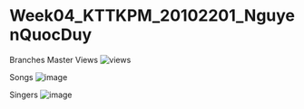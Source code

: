 # Week04_KTTKPM_20102201_NguyenQuocDuy
Branches Master
Views
![views](https://github.com/Pandeee12/Week04_KTTKPM_20102201_NguyenQuocDuy/assets/144768405/13670294-116b-46af-b650-9d78aa9af9d3)

Songs
![image](https://github.com/Pandeee12/Week04_KTTKPM_20102201_NguyenQuocDuy/assets/144768405/bbba7a6a-5f5a-4691-bdee-81fe4381a81b)

Singers
![image](https://github.com/Pandeee12/Week04_KTTKPM_20102201_NguyenQuocDuy/assets/144768405/7868cfd3-d729-47b9-8315-589799db6470)
